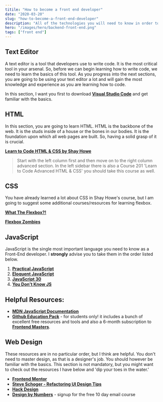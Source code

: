 ```yaml
---
titile: "How to become a front end developer"
date: "2020-03-20"
slug: "how-to-become-a-front-end-developer"
description: "All of the technologies you will need to know in order to become a front-end developer. All of the resources are free!"
hero: "/images/hero/backend-front-end.png"
tags: ["front end"]
---
```


## Text Editor

A text editor is a tool that developers use to write code. It is the most critical tool in your arsenal. So, before we can begin learning how to write code, we need to learn the basics of this tool. As you progress into the next sections, you are going to be using your text editor a lot and will gain the most knowledge and experience as you are learning how to code.

In this section, I want you first to download [**Visual Studio Code**](https://code.visualstudio.com/) and get familiar with the basics.

## HTML

In this section, you are going to learn HTML. HTML is the backbone of the web. It is the studs inside of a house or the bones in our bodies. It is the foundation upon which all web pages are built. So, having a solid grasp of it is crucial.

[**Learn to Code HTML & CSS by Shay Howe**](http://learn.shayhowe.com/)

> Start with the left column first and then move on to the right column advanced section. In the left sidebar there is also a Course 201 'Learn to Code Advanced HTML & CSS' you should take this course as well.

## CSS

You have already learned a lot about CSS in Shay Howe's course, but I am going to suggest some additional courses/resources for learning flexbox.

[**What The Flexbox?!**](https://flexbox.io/)

**[Flexbox Zombies](https://flexboxzombies.com/p/flexbox-zombies)**

## JavaScript

JavaScript is the single most important language you need to know as a Front-End developer. I **strongly** advise you to take them in the order listed below.

1. [**Practical JavaScript**](https://watchandcode.com/p/practical-javascript)
2. [**Eloquent JavaScript**](http://eloquentjavascript.net/)
3. [**JavaScript 30**](https://javascript30.com/)
4. [**You Don't Know JS**](https://github.com/getify/You-Dont-Know-JS/blob/master/README.md)

## Helpful Resources:

- [**MDN JavaScript Documentation**](https://developer.mozilla.org/en-US/docs/Web/JavaScript)
- [**Github Education Pack**](https://education.github.com/pack) - for students only! it includes a bunch of excellent free resources and tools and also a 6-month subscription to [**Frontend Masters**](https://frontendmasters.com/).

## Web Design

These resources are in no particular order, but I think are helpful. You don't need to master design, as that is a designer's job. You should however be familiar with the basics. This section is not mandatory, but you might want to check out the resources I have below and 'dip your toes in the water.'

- [**Frontend Mentor**](https://www.frontendmentor.io/)
- [**Steve Schoger - Refactoring UI Design Tips**](https://twitter.com/i/moments/994601867987619840)
- [**Hack Design**](https://hackdesign.org/lessons101)
- [**Design by Numbers**](http://www.designbynumbers.io/) - signup for the free 10 day email course

